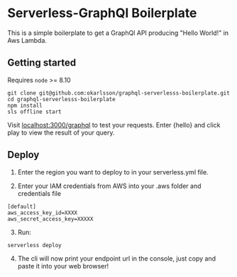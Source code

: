 # Serverless-GraphQl Boilerplate

This is a simple boilerplate to get a GraphQl API producing "Hello World!" in Aws Lambda.  

## Getting started

Requires `node` >= 8.10

```
git clone git@github.com:okarlsson/graphql-serverlesss-boilerplate.git
cd graphql-serverlesss-boilerplate
npm install
sls offline start
```
Visit [localhost:3000/graphql](localhost:3000/graphql) to test your requests. Enter {hello} and click play to view the result of your query.

## Deploy

1) Enter the region you want to deploy to in your serverless.yml file.

2) Enter your IAM credentials from AWS into your .aws folder and credentials file

```
[default]
aws_access_key_id=XXXX
aws_secret_access_key=XXXXX
```

3) Run:
```
serverless deploy
```

4) The cli will now print your endpoint url in the console, just copy and paste it into your web browser!
